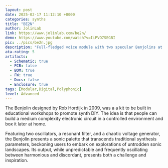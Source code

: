 ```yaml
---
layout: post
date: 2025-02-17 11:12:10 +0000
categories: synths
title: "BE2N"
author: JolinLab
link: https://www.jolinlab.com/be2n/
demo: https://www.youtube.com/watch?v=IiPVO7SEGBI
pic: ../pics/be2n.jpg
description: "Full-fledged voice module with two specular Benjolins at its core"
ata-rating: 5
artifacts:
  - Schematic: true
  - PCB: false
  - BOM: true
  - FW: true
  - Docs: false
  - Enclosure: true
tags: [Modular,Digital,Polyphonic]
level: Advanced
---
```


The Benjolin designed by Rob Hordijk in 2009, was a a kit to be built in educational workshops to promote synth DIY. The idea is that people can build a medium complexity electronic circuit in a controlled environment and box it later at home.

Featuring two oscillators, a resonant filter, and a chaotic voltage generator, the Benjolin presents a sonic palette that transcends traditional synthesis parameters, beckoning users to embark on explorations of untrodden sonic landscapes. Its output, while unpredictable and frequently oscillating between harmonious and discordant, presents both a challenge and inspiration.